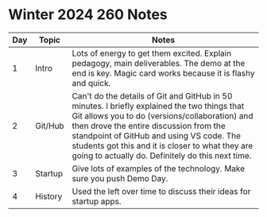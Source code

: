 # Winter 2024 260 Notes

| Day | Topic   | Notes                                                                                                                                                                                                                                                                                                                                         |
| --- | ------- | --------------------------------------------------------------------------------------------------------------------------------------------------------------------------------------------------------------------------------------------------------------------------------------------------------------------------------------------- |
| 1   | Intro   | Lots of energy to get them excited. Explain pedagogy, main deliverables. The demo at the end is key. Magic card works because it is flashy and quick.                                                                                                                                                                                         |
| 2   | Git/Hub | Can't do the details of Git and GitHub in 50 minutes. I briefly explained the two things that Git allows you to do (versions/collaboration) and then drove the entire discussion from the standpoint of GitHub and using VS code. The students got this and it is closer to what they are going to actually do. Definitely do this next time. |
| 3   | Startup | Give lots of examples of the technology. Make sure you push Demo Day.                                                                                                                                                                                                                                                                         |
| 4   | History | Used the left over time to discuss their ideas for startup apps.                                                                                                                                                                                                                                                                              |
